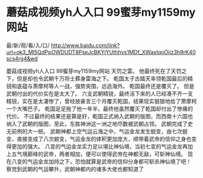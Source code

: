 # 蘑菇成视频yh人入口 99蜜芽my1159my网站

最/新/观/看/入/口/ http://www.baidu.com/link?url=ok3_Ml5QdPpOWDUDT8PseJcBKYiYUthhvs1MDf_XWaxIqoOiiz3h9rK40scs4rg4&wd


蘑菇成视频yh人入口 99蜜芽my1159my网站
天罚之雷。
    他最终死在了天罚之下，但是却也令武朝千万将士葬身雷海之下。
    乾国太子古踏天率领乾国最后的精锐和底蕴与萧摩柯等人一战，强势突围，远逃海外。
    乾国最终还是覆灭了。
    但是武朝付出的代价实在是太大了。
    六支武朝精锐，最终活下来的人已经凑不齐一支精锐，实在是太凄惨了，曾经放豪言三个月覆灭乾国，结果现实狠狠地给了萧摩柯一个大嘴巴子。
    乾国足足拖了他一年半，最终他虽然覆灭了乾国却付出了惨痛的代价。
    不过最终的结果还是算是好，乾国正式纳入武朝的版图，而西南十六国也纳入了武朝的版图，至此，东胜神洲这一洲之地尽数被武朝占领。
    武朝完成了史无前例的大一统。
    武朝神都上空气运云海之中，气运金龙发生蜕变，由七次蜕变，直接变成了八次蜕变，气运金龙的体积更加庞大，顺带着武帝的信仰之身也变得更加的强大。
    八变的气运金龙实力足以堪比神仙境，当初七变的气运金龙再加上五气境巅峰的武帝，两者相加，便可以使得武帝在神都无敌，可斩神仙境。
    现在八变的气运金龙加持之下，恐怕就算是武帝的信仰分身都可斩杀神仙境了吧！
    察觉到武朝的气运攀升，武朝神都内的诸多大佬也都知道了
